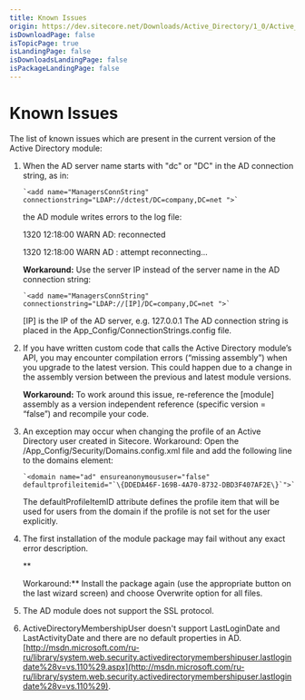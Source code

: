 ```yaml
---
title: Known Issues
origin: https://dev.sitecore.net/Downloads/Active_Directory/1_0/Active_Directory_1_2/Known_Issues
isDownloadPage: false
isTopicPage: true
isLandingPage: false
isDownloadsLandingPage: false
isPackageLandingPage: false
---
```


# Known Issues

The list of known issues which are present in the current version of the Active Directory module:

1.  When the AD server name starts with "dc" or "DC" in the AD connection string, as in:  
      
      
      
    ```
    `<add name="ManagersConnString" connectionstring="LDAP://dctest/DC=company,DC=net ">`
    ```  
      
      
      
    the AD module writes errors to the log file:  
      
      
      
    1320 12:18:00 WARN AD: reconnected  
      
    1320 12:18:00 WARN AD : attempt reconnecting...  
      
      
      
    **Workaround:** Use the server IP instead of the server name in the AD connection string:  
      
      
      
    ```
    `<add name="ManagersConnString" connectionstring="LDAP://[IP]/DC=company,DC=net ">`
    ```  
      
      
      
    [IP] is the IP of the AD server, e.g. 127.0.0.1 The AD connection string is placed in the App_Config/ConnectionStrings.config file.  
      
      
      
    
2.  If you have written custom code that calls the Active Directory module’s API, you may encounter compilation errors (“missing assembly”) when you upgrade to the latest version. This could happen due to a change in the assembly version between the previous and latest module versions.  
      
      
      
    **Workaround:** To work around this issue, re-reference the [module] assembly as a version independent reference (specific version = “false”) and recompile your code.  
      
      
      
    
3.  An exception may occur when changing the profile of an Active Directory user created in Sitecore. Workaround: Open the /App_Config/Security/Domains.config.xml file and add the following line to the domains element:  
      
      
      
    ```
    `<domain name="ad" ensureanonymoususer="false" defaultprofileitemid="`\{DDEDA46F-169B-4A70-8732-DBD3F407AF2E\}`">`
    ```  
      
      
      
    The defaultProfileItemID attribute defines the profile item that will be used for users from the domain if the profile is not set for the user explicitly.  
      
      
      
    
4.  The first installation of the module package may fail without any exact error description.  
      
    **  
      
    Workaround:** Install the package again (use the appropriate button on the last wizard screen) and choose Overwrite option for all files.  
      
      
      
    
5.  The AD module does not support the SSL protocol.  
      
      
      
    
6.  ActiveDirectoryMembershipUser doesn't support LastLoginDate and LastActivityDate and there are no default properties in AD. [http://msdn.microsoft.com/ru-ru/library/system.web.security.activedirectorymembershipuser.lastlogindate%28v=vs.110%29.aspx](http://msdn.microsoft.com/ru-ru/library/system.web.security.activedirectorymembershipuser.lastlogindate%28v=vs.110%29).